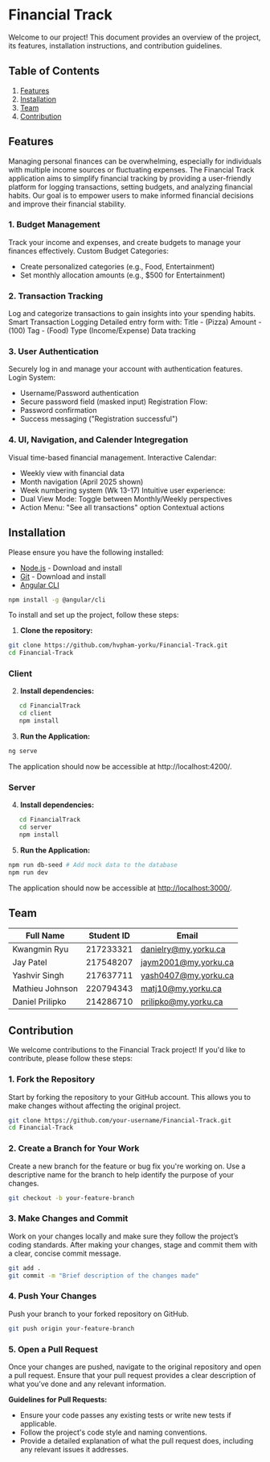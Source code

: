 # Financial Track

Welcome to our project! This document provides an overview of the project, its features, installation instructions, and contribution guidelines.

## Table of Contents

1. [Features](#features)
2. [Installation](#installation)
3. [Team](#team)
4. [Contribution](#contribution)

## Features

Managing personal finances can be overwhelming, especially for individuals with multiple income sources or fluctuating expenses. The Financial Track application aims to simplify financial tracking by providing a user-friendly platform for logging transactions, setting budgets, and analyzing financial habits. Our goal is to empower users to make informed financial decisions and improve their financial stability.

### 1. Budget Management

Track your income and expenses, and create budgets to manage your finances effectively.
Custom Budget Categories:
   - Create personalized categories (e.g., Food, Entertainment)
   - Set monthly allocation amounts (e.g., $500 for Entertainment)

### 2. Transaction Tracking

Log and categorize transactions to gain insights into your spending habits.
Smart Transaction Logging
Detailed entry form with:
Title - (Pizza)
Amount - (100)
Tag - (Food)
Type (Income/Expense)
Data tracking

### 3. User Authentication

Securely log in and manage your account with authentication features.
Login System:
   - Username/Password authentication
   - Secure password field (masked input)
Registration Flow:
   - Password confirmation
   - Success messaging ("Registration successful")

### 4. UI, Navigation, and Calender Integregation

Visual time-based financial management.
Interactive Calendar:
   - Weekly view with financial data
   - Month navigation (April 2025 shown)
   - Week numbering system (Wk 13-17)
Intuitive user experience:
   - Dual View Mode:
       Toggle between Monthly/Weekly perspectives
   - Action Menu:
      "See all transactions" option
      Contextual actions

## Installation

Please ensure you have the following installed:

- [Node.js](https://nodejs.org) - Download and install
- [Git](https://git-scm.com/) - Download and install
- [Angular CLI](https://angular.dev/tools/cli/setup-local)

```bash
npm install -g @angular/cli
```

To install and set up the project, follow these steps:

1. **Clone the repository:**

```bash
git clone https://github.com/hvpham-yorku/Financial-Track.git
cd Financial-Track
```

### Client

2. **Install dependencies:**

```bash
   cd FinancialTrack
   cd client
   npm install
```

3. **Run the Application:**

```bash
ng serve
```

The application should now be accessible at http://localhost:4200/.

### Server

4. **Install dependencies:**

```bash
   cd FinancialTrack
   cd server
   npm install
```

5. **Run the Application:**

```bash
npm run db-seed # Add mock data to the database
npm run dev
```

The application should now be accessible at [http://localhost:3000/](http://localhost:3000/).

## Team

| Full Name       | Student ID | Email                  |
| --------------- | ---------- | ---------------------- |
| Kwangmin Ryu    | 217233321  | <danielry@my.yorku.ca> |
| Jay Patel       | 217548207  | <jaym2001@my.yorku.ca> |
| Yashvir Singh   | 217637711  | <yash0407@my.yorku.ca> |
| Mathieu Johnson | 220794343  | <matj10@my.yorku.ca>   |
| Daniel Prilipko | 214286710  | <prilipko@my.yorku.ca> |

## Contribution

We welcome contributions to the Financial Track project! If you'd like to contribute, please follow these steps:

### 1. Fork the Repository

Start by forking the repository to your GitHub account. This allows you to make changes without affecting the original project.

```bash
git clone https://github.com/your-username/Financial-Track.git
cd Financial-Track
```

### 2. Create a Branch for Your Work

Create a new branch for the feature or bug fix you're working on. Use a descriptive name for the branch to help identify the purpose of your changes.

```bash
git checkout -b your-feature-branch
```

### 3. Make Changes and Commit

Work on your changes locally and make sure they follow the project’s coding standards. After making your changes, stage and commit them with a clear, concise commit message.

```bash
git add .
git commit -m "Brief description of the changes made"
```

### 4. Push Your Changes

Push your branch to your forked repository on GitHub.

```bash
git push origin your-feature-branch
```

### 5. Open a Pull Request

Once your changes are pushed, navigate to the original repository and open a pull request. Ensure that your pull request provides a clear description of what you’ve done and any relevant information.

**Guidelines for Pull Requests:**

- Ensure your code passes any existing tests or write new tests if applicable.
- Follow the project's code style and naming conventions.
- Provide a detailed explanation of what the pull request does, including any relevant issues it addresses.
